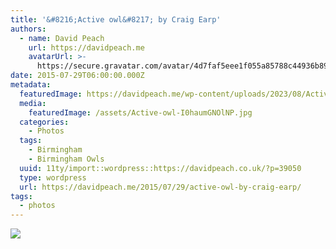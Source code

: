 ```yaml
---
title: '&#8216;Active owl&#8217; by Craig Earp'
authors:
  - name: David Peach
    url: https://davidpeach.me
    avatarUrl: >-
      https://secure.gravatar.com/avatar/4d7faf5eee1f055a85788c44936b8995eaab6dfb004e7854ec747ccb272e91ee?s=96&d=mm&r=g
date: 2015-07-29T06:00:00.000Z
metadata:
  featuredImage: https://davidpeach.me/wp-content/uploads/2023/08/Active-owl.jpg
  media:
    featuredImage: /assets/Active-owl-I0haumGNOlNP.jpg
  categories:
    - Photos
  tags:
    - Birmingham
    - Birmingham Owls
  uuid: 11ty/import::wordpress::https://davidpeach.co.uk/?p=39050
  type: wordpress
  url: https://davidpeach.me/2015/07/29/active-owl-by-craig-earp/
tags:
  - photos
---
```

[![](/assets/Active-owl-758x1024-zxSrIqHO9SmQ.jpg)](/assets/Active-owl-758x1024-zxSrIqHO9SmQ.jpg)